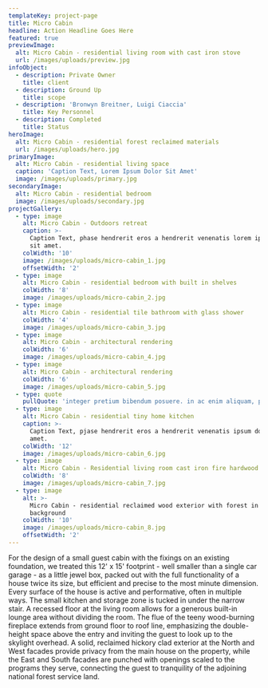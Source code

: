 ```yaml
---
templateKey: project-page
title: Micro Cabin
headline: Action Headline Goes Here
featured: true
previewImage:
  alt: Micro Cabin - residential living room with cast iron stove
  url: /images/uploads/preview.jpg
infoObject:
  - description: Private Owner
    title: client
  - description: Ground Up
    title: scope
  - description: 'Bronwyn Breitner, Luigi Ciaccia'
    title: Key Personnel
  - description: Completed
    title: Status
heroImage:
  alt: Micro Cabin - residential forest reclaimed materials
  url: /images/uploads/hero.jpg
primaryImage:
  alt: Micro Cabin - residential living space
  caption: 'Caption Text, Lorem Ipsum Dolor Sit Amet'
  image: /images/uploads/primary.jpg
secondaryImage:
  alt: Micro Cabin - residential bedroom
  image: /images/uploads/secondary.jpg
projectGallery:
  - type: image
    alt: Micro Cabin - Outdoors retreat
    caption: >-
      Caption Text, phase hendrerit eros a hendrerit venenatis lorem ipsum dolor
      sit amet.
    colWidth: '10'
    image: /images/uploads/micro-cabin_1.jpg
    offsetWidth: '2'
  - type: image
    alt: Micro Cabin - residential bedroom with built in shelves
    colWidth: '8'
    image: /images/uploads/micro-cabin_2.jpg
  - type: image
    alt: Micro Cabin - residential tile bathroom with glass shower
    colWidth: '4'
    image: /images/uploads/micro-cabin_3.jpg
  - type: image
    alt: Micro Cabin - architectural rendering
    colWidth: '6'
    image: /images/uploads/micro-cabin_4.jpg
  - type: image
    alt: Micro Cabin - architectural rendering
    colWidth: '6'
    image: /images/uploads/micro-cabin_5.jpg
  - type: quote
    pullQuote: 'integer pretium bibendum posuere. in ac enim aliquam, porta est quis, maximus'
  - type: image
    alt: Micro Cabin - residential tiny home kitchen
    caption: >-
      Caption Text, pjase hendrerit eros a hendrerit venenatis ipsum dolor sit
      amet.
    colWidth: '12'
    image: /images/uploads/micro-cabin_6.jpg
  - type: image
    alt: Micro Cabin - Residential living room cast iron fire hardwood
    colWidth: '8'
    image: /images/uploads/micro-cabin_7.jpg
  - type: image
    alt: >-
      Micro Cabin - residential reclaimed wood exterior with forest in the
      background
    colWidth: '10'
    image: /images/uploads/micro-cabin_8.jpg
    offsetWidth: '2'
---
```

For the design of a small guest cabin with the fixings on an existing foundation, we treated this 12' x 15' footprint - well smaller than a single car garage - as a little jewel box, packed out with the full functionality of a house twice its size, but efficient and precise to the most minute dimension. Every surface of the house is active and performative, often in multiple ways. The small kitchen and storage zone is tucked in under the narrow stair. A recessed floor at the living room allows for a generous built-in lounge area without dividing the room. The flue of the teeny wood-burning fireplace extends from ground floor to roof line, emphasizing the double-height space above the entry and inviting the guest to look up to the skylight overhead. A solid, reclaimed hickory clad exterior at the North and West facades provide privacy from the main house on the property, while the East and South facades are punched with openings scaled to the programs they serve, connecting the guest to tranquility of the adjoining national forest service land.
